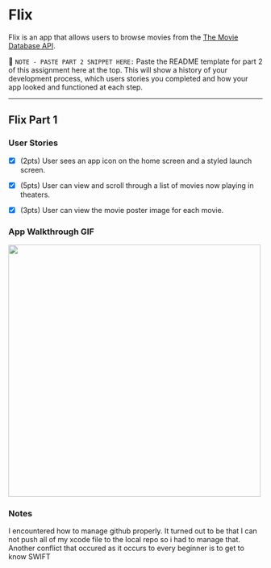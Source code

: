 # Flix

Flix is an app that allows users to browse movies from the [The Movie Database API](http://docs.themoviedb.apiary.io/#).

📝 `NOTE - PASTE PART 2 SNIPPET HERE:` Paste the README template for part 2 of this assignment here at the top. This will show a history of your development process, which users stories you completed and how your app looked and functioned at each step.

---

## Flix Part 1

### User Stories

- [x]  (2pts) User sees an app icon on the home screen and a styled launch screen.
- [x]  (5pts) User can view and scroll through a list of movies now playing in theaters.
- [x]  (3pts) User can view the movie poster image for each movie.


### App Walkthrough GIF

<img src="http://g.recordit.co/7QpWYtVqpz.gif" width=500><br>

### Notes

I encountered how to manage github properly. It turned out to be that I can not push all of my xcode file to the local repo so i had to manage that. Another conflict that occured as it occurs to every beginner is to get to know SWIFT
